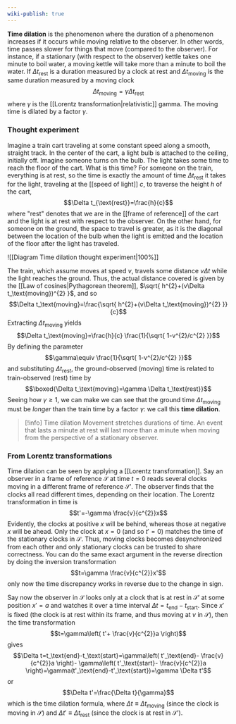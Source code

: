 ```yaml
---
wiki-publish: true
---
```

**Time dilation** is the phenomenon where the duration of a phenomenon increases if it occurs while moving relative to the observer. In other words, time passes slower for things that move (compared to the observer). For instance, if a stationary (with respect to the observer) kettle takes one minute to boil water, a moving kettle will take more than a minute to boil the water. If $\Delta t_\text{rest}$ is a duration measured by a clock at rest and $\Delta t_\text{moving}$ is the same duration measured by a moving clock
$$\Delta t_\text{moving}=\gamma\Delta t_\text{rest}$$
where $\gamma$ is the [[Lorentz transformation|relativistic]] gamma. The moving time is dilated by a factor $\gamma$.
### Thought experiment
Imagine a train cart traveling at some constant speed along a smooth, straight track. In the center of the cart, a light bulb is attached to the ceiling, initially off. Imagine someone turns on the bulb. The light takes some time to reach the floor of the cart. What is this time? For someone on the train, everything is at rest, so the time is exactly the amount of time $\Delta t_{\text{rest}}$ it takes for the light, traveling at the [[speed of light]] $c$, to traverse the height $h$ of the cart,
$$\Delta t_{\text{rest}}=\frac{h}{c}$$
where "rest" denotes that we are in the [[frame of reference]] of the cart and the light is at rest with respect to the observer. On the other hand, for someone on the ground, the space to travel is greater, as it is the diagonal between the location of the bulb when the light is emitted and the location of the floor after the light has traveled.

![[Diagram Time dilation thought experiment|100%]]

The train, which assume moves at speed $v$, travels some distance $v\Delta t$ while the light reaches the ground. Thus, the actual distance covered is given by the [[Law of cosines|Pythagorean theorem]], $\sqrt{ h^{2}+(v\Delta t_\text{moving})^{2} }$, and so
$$\Delta t_\text{moving}=\frac{\sqrt{ h^{2}+(v\Delta t_\text{moving})^{2} }}{c}$$
Extracting $\Delta t_\text{moving}$ yields
$$\Delta t_\text{moving}=\frac{h}{c} \frac{1}{\sqrt{ 1-v^{2}/c^{2} }}$$
By defining the parameter
$$\gamma\equiv \frac{1}{\sqrt{ 1-v^{2}/c^{2} }}$$
and substituting $\Delta t_\text{rest}$, the ground-observed (moving) time is related to train-observed (rest) time by
$$\boxed{\Delta t_\text{moving}=\gamma \Delta t_\text{rest}}$$
Seeing how $\gamma\geq 1$, we can make we can see that the ground time $\Delta t_\text{moving}$ must be *longer* than the train time by a factor $\gamma$: we call this **time dilation**.

> [!info] Time dilation
> Movement stretches durations of time. An event that lasts a minute at rest will last more than a minute when moving from the perspective of a stationary observer.
### From Lorentz transformations
Time dilation can be seen by applying a [[Lorentz transformation]]. Say an observer in a frame of reference $\mathcal{S}$ at time $t=0$ reads several clocks moving in a different frame of reference $\mathcal{S}'$. The observer finds that the clocks all read different times, depending on their location. The Lorentz transformation in time is
$$t'=-\gamma \frac{v}{c^{2}}x$$
Evidently, the clocks at positive $x$ will be behind, whereas those at negative $x$ will be ahead. Only the clock at $x=0$ (and so $t'=0$) matches the time of the stationary clocks in $\mathcal{S}$. Thus, moving clocks becomes desynchronized from each other and only stationary clocks can be trusted to share correctness. You can do the same exact argument in the reverse direction by doing the inversion transformation
$$t=\gamma \frac{v}{c^{2}}x'$$
only now the time discrepancy works in reverse due to the change in sign.

Say now the observer in $\mathcal{S}$ looks only at a clock that is at rest in $\mathcal{S}'$ at some position $x'=a$ and watches it over a time interval $\Delta t=t_\text{end}-t_\text{start}$. Since $x'$ is fixed (the clock is at rest within its frame, and thus moving at $v$ in $\mathcal{S}$), then the time transformation
$$t=\gamma\left( t'+ \frac{v}{c^{2}}a \right)$$
gives
$$\Delta t=t_\text{end}-t_\text{start}=\gamma\left( t'_\text{end}- \frac{v}{c^{2}}a \right)- \gamma\left( t'_\text{start}- \frac{v}{c^{2}}a \right)=\gamma(t'_\text{end}-t'_\text{start})=\gamma \Delta t'$$
or
$$\Delta t'=\frac{\Delta t}{\gamma}$$
which is the time dilation formula, where $\Delta t\equiv \Delta t_\text{moving}$ (since the clock is moving in $\mathcal{S}$) and $\Delta t'\equiv \Delta t_\text{rest}$ (since the clock is at rest in $\mathcal{S}'$).